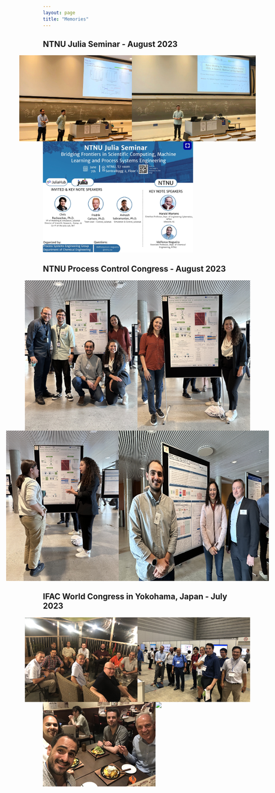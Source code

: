 ```yaml
---
layout: page
title: "Memories"
---
```


## NTNU Julia Seminar - August 2023

<div style="display: flex; flex-direction: column;">
  <div style="display: flex; justify-content: center;">
    <img src="julia1.jpeg" width="300">
    <img src="julia2.jpeg" width="330">
  </div>
</div>

<img src="julia3.jpeg" width="400">

## NTNU Process Control Congress - August 2023

<div style="display: flex; flex-direction: column;">
  <div style="display: flex; justify-content: center;">
    <img src="IMG_2484.jpg" width="300">
    <img src="IMG_2480.jpg" width="300">
  </div>
  <div style="display: flex; justify-content: center;">
    <img src="IMG_2449.jpg" width="300">
    <img src="IMG_2478.jpg" width="400">
  </div>
</div>

## IFAC World Congress in Yokohama, Japan - July 2023

<div style="display: flex; flex-direction: column;">
  <div style="display: flex; justify-content: center;">
    <img src="japan.jpeg" width="300">
    <img src="japan2.jpeg" width="300">
  </div>
  <div style="display: flex; justify-content: center;">
    <img src="japan3.jpeg" width="300">
    <img src="japan4.png" width="400">
  </div>
</div>
